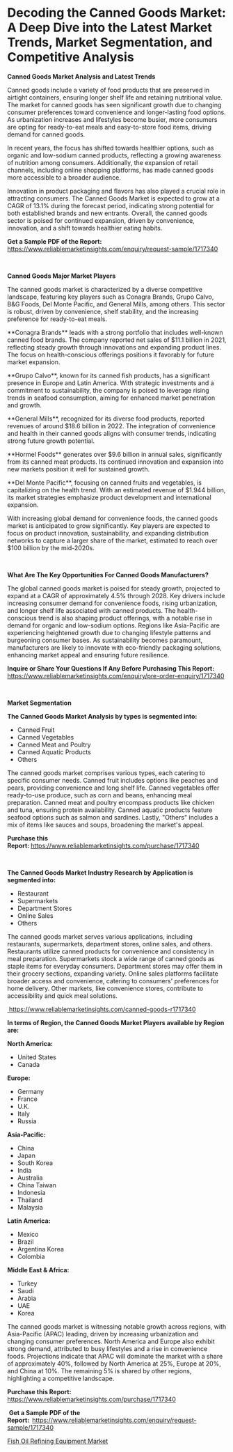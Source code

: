 <p><h1>Decoding the Canned Goods Market: A Deep Dive into the Latest Market Trends, Market Segmentation, and Competitive Analysis</h1></p><p><strong>Canned Goods Market Analysis and Latest Trends</strong></p>
<p><p>Canned goods include a variety of food products that are preserved in airtight containers, ensuring longer shelf life and retaining nutritional value. The market for canned goods has seen significant growth due to changing consumer preferences toward convenience and longer-lasting food options. As urbanization increases and lifestyles become busier, more consumers are opting for ready-to-eat meals and easy-to-store food items, driving demand for canned goods.</p><p>In recent years, the focus has shifted towards healthier options, such as organic and low-sodium canned products, reflecting a growing awareness of nutrition among consumers. Additionally, the expansion of retail channels, including online shopping platforms, has made canned goods more accessible to a broader audience. </p><p>Innovation in product packaging and flavors has also played a crucial role in attracting consumers. The Canned Goods Market is expected to grow at a CAGR of 13.1% during the forecast period, indicating strong potential for both established brands and new entrants. Overall, the canned goods sector is poised for continued expansion, driven by convenience, innovation, and a shift towards healthier eating habits.</p></p>
<p><strong>Get a Sample PDF of the Report:&nbsp;</strong> <a href="https://www.reliablemarketinsights.com/enquiry/request-sample/1717340?utm_campaign=2892&utm_medium=2&utm_source=Github&utm_content=ia&utm_term=25032025&utm_id=canned-goods">https://www.reliablemarketinsights.com/enquiry/request-sample/1717340</a></p>
<p>&nbsp;</p>
<p><strong>Canned Goods Major Market Players</strong></p>
<p><p>The canned goods market is characterized by a diverse competitive landscape, featuring key players such as Conagra Brands, Grupo Calvo, B&G Foods, Del Monte Pacific, and General Mills, among others. This sector is robust, driven by convenience, shelf stability, and the increasing preference for ready-to-eat meals.</p><p>**Conagra Brands** leads with a strong portfolio that includes well-known canned food brands. The company reported net sales of $11.1 billion in 2021, reflecting steady growth through innovations and expanding product lines. The focus on health-conscious offerings positions it favorably for future market expansion.</p><p>**Grupo Calvo**, known for its canned fish products, has a significant presence in Europe and Latin America. With strategic investments and a commitment to sustainability, the company is poised to leverage rising trends in seafood consumption, aiming for enhanced market penetration and growth.</p><p>**General Mills**, recognized for its diverse food products, reported revenues of around $18.6 billion in 2022. The integration of convenience and health in their canned goods aligns with consumer trends, indicating strong future growth potential.</p><p>**Hormel Foods** generates over $9.6 billion in annual sales, significantly from its canned meat products. Its continued innovation and expansion into new markets position it well for sustained growth.</p><p>**Del Monte Pacific**, focusing on canned fruits and vegetables, is capitalizing on the health trend. With an estimated revenue of $1.944 billion, its market strategies emphasize product development and international expansion.</p><p>With increasing global demand for convenience foods, the canned goods market is anticipated to grow significantly. Key players are expected to focus on product innovation, sustainability, and expanding distribution networks to capture a larger share of the market, estimated to reach over $100 billion by the mid-2020s.</p></p>
<p>&nbsp;</p>
<p><strong>What Are The Key Opportunities For Canned Goods Manufacturers?</strong></p>
<p><p>The global canned goods market is poised for steady growth, projected to expand at a CAGR of approximately 4.5% through 2028. Key drivers include increasing consumer demand for convenience foods, rising urbanization, and longer shelf life associated with canned products. The health-conscious trend is also shaping product offerings, with a notable rise in demand for organic and low-sodium options. Regions like Asia-Pacific are experiencing heightened growth due to changing lifestyle patterns and burgeoning consumer bases. As sustainability becomes paramount, manufacturers are likely to innovate with eco-friendly packaging solutions, enhancing market appeal and ensuring future resilience.</p></p>
<p><strong>Inquire or Share Your Questions If Any Before Purchasing This Report:</strong> <a href="https://www.reliablemarketinsights.com/enquiry/pre-order-enquiry/1717340?utm_campaign=2892&utm_medium=2&utm_source=Github&utm_content=ia&utm_term=25032025&utm_id=canned-goods">https://www.reliablemarketinsights.com/enquiry/pre-order-enquiry/1717340</a></p>
<p>&nbsp;</p>
<p><strong>Market Segmentation</strong></p>
<p><strong>The Canned Goods Market Analysis by types is segmented into:</strong></p>
<p><ul><li>Canned Fruit</li><li>Canned Vegetables</li><li>Canned Meat and Poultry</li><li>Canned Aquatic Products</li><li>Others</li></ul></p>
<p><p>The canned goods market comprises various types, each catering to specific consumer needs. Canned fruit includes options like peaches and pears, providing convenience and long shelf life. Canned vegetables offer ready-to-use produce, such as corn and beans, enhancing meal preparation. Canned meat and poultry encompass products like chicken and tuna, ensuring protein availability. Canned aquatic products feature seafood options such as salmon and sardines. Lastly, "Others" includes a mix of items like sauces and soups, broadening the market's appeal.</p></p>
<p><strong>Purchase this Report:&nbsp;</strong><a href="https://www.reliablemarketinsights.com/purchase/1717340?utm_campaign=2892&utm_medium=2&utm_source=Github&utm_content=ia&utm_term=25032025&utm_id=canned-goods">https://www.reliablemarketinsights.com/purchase/1717340</a></p>
<p>&nbsp;</p>
<p><strong>The Canned Goods Market Industry Research by Application is segmented into:</strong></p>
<p><ul><li>Restaurant</li><li>Supermarkets</li><li>Department Stores</li><li>Online Sales</li><li>Others</li></ul></p>
<p><p>The canned goods market serves various applications, including restaurants, supermarkets, department stores, online sales, and others. Restaurants utilize canned products for convenience and consistency in meal preparation. Supermarkets stock a wide range of canned goods as staple items for everyday consumers. Department stores may offer them in their grocery sections, expanding variety. Online sales platforms facilitate broader access and convenience, catering to consumers' preferences for home delivery. Other markets, like convenience stores, contribute to accessibility and quick meal solutions.</p></p>
<p><a href="https://www.reliablemarketinsights.com/canned-goods-r1717340?utm_campaign=2892&utm_medium=2&utm_source=Github&utm_content=ia&utm_term=25032025&utm_id=canned-goods">&nbsp;https://www.reliablemarketinsights.com/canned-goods-r1717340</a></p>
<p><strong>In terms of Region, the Canned Goods Market Players available by Region are:</strong></p>
<p>
    <p> <strong> North America: </strong>
        <ul>
            <li>United States</li>
            <li>Canada</li>
        </ul>
        </p> 
    <p> <strong> Europe: </strong>
        <ul>
            <li>Germany</li>
            <li>France</li>
            <li>U.K.</li>
            <li>Italy</li>
            <li>Russia</li>
        </ul>
        </p> 
    <p> <strong> Asia-Pacific: </strong>
        <ul>
            <li>China</li>
            <li>Japan</li>
            <li>South Korea</li>
            <li>India</li>
            <li>Australia</li>
            <li>China Taiwan</li>
            <li>Indonesia</li>
            <li>Thailand</li>
            <li>Malaysia</li>
        </ul>
        </p> 
    <p> <strong> Latin America: </strong>
        <ul>
            <li>Mexico</li>
            <li>Brazil</li>
            <li>Argentina Korea</li>
            <li>Colombia</li>
        </ul>
        </p> 
    <p> <strong> Middle East & Africa: </strong>
        <ul>
            <li>Turkey</li>
            <li>Saudi</li>
            <li>Arabia</li>
            <li>UAE</li>
            <li>Korea</li>
        </ul>
    </p>
    </p>
<p><p>The canned goods market is witnessing notable growth across regions, with Asia-Pacific (APAC) leading, driven by increasing urbanization and changing consumer preferences. North America and Europe also exhibit strong demand, attributed to busy lifestyles and a rise in convenience foods. Projections indicate that APAC will dominate the market with a share of approximately 40%, followed by North America at 25%, Europe at 20%, and China at 10%. The remaining 5% is shared by other regions, highlighting a competitive landscape.</p></p>
<p><strong>Purchase this Report: </strong><a href="https://www.reliablemarketinsights.com/purchase/1717340?utm_campaign=2892&utm_medium=2&utm_source=Github&utm_content=ia&utm_term=25032025&utm_id=canned-goods">https://www.reliablemarketinsights.com/purchase/1717340</a></p>
<p>&nbsp;<strong>Get a Sample PDF of the Report:&nbsp;&nbsp;</strong><a href="https://www.reliablemarketinsights.com/enquiry/request-sample/1717340?utm_campaign=2892&utm_medium=2&utm_source=Github&utm_content=ia&utm_term=25032025&utm_id=canned-goods">https://www.reliablemarketinsights.com/enquiry/request-sample/1717340</a></p>
<p><strong></strong></p>
<p><p><a href="https://github.com/zupankocka/Market-Research-Report-List-1/blob/main/fish-oil-refining-equipment-market.md?utm_campaign=2892&utm_medium=2&utm_source=Github&utm_content=ia&utm_term=25032025&utm_id=canned-goods">Fish Oil Refining Equipment Market</a></p></p>